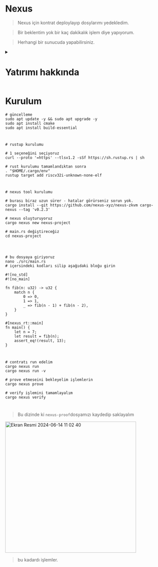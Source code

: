 # Nexus

> Nexus için kontrat deploylayıp dosylarımı yedekledim.

> Bir beklentim yok bir kaç dakikalık işlem diye yapıyorum.

> Herhangi bir sunucuda yapabilirsiniz. 

<details>
  <summary> <h1> Yatırımı hakkında </summary> </h1>

![image](https://github.com/ruesandora/Nexus/assets/101149671/9fcbe5d7-d88c-49b8-af65-768132f75176)

</details>

# Kurulum

```console
# güncelleme
sudo apt update -y && sudo apt upgrade -y
sudo apt install cmake
sudo apt install build-essential
```

#

```console
# rustup kurulumu

# 1 seçeneğini seçiyoruz
curl --proto '=https' --tlsv1.2 -sSf https://sh.rustup.rs | sh

# rust kurulumu tamamlandıktan sonra
. "$HOME/.cargo/env"
rustup target add riscv32i-unknown-none-elf
```

#

```console
# nexus tool kurulumu

# burası biraz uzun sürer - hatalar görürseniz sorun yok.
cargo install --git https://github.com/nexus-xyz/nexus-zkvm cargo-nexus --tag 'v0.2.3'

# nexus oluşturuyoruz
cargo nexus new nexus-project

# main.rs değiştireceğiz
cd nexus-project
```

#

```console

# bu dosyaya giriyoruz
nano ./src/main.rs
# içersindeki kodları silip aşağıdaki bloğu girin
```

```console
#![no_std]
#![no_main]

fn fib(n: u32) -> u32 {
    match n {
        0 => 0,
        1 => 1,
        _ => fib(n - 1) + fib(n - 2),
    }
}

#[nexus_rt::main]
fn main() {
    let n = 7;
    let result = fib(n);
    assert_eq!(result, 13);
}
```

#

```console
# contratı run edelim
cargo nexus run
cargo nexus run -v

# prove etmeseini bekleyelim işlemlerin
cargo nexus prove

# verify işlemini tamamlayalım
cargo nexus verify
```

#

> Bu dizinde ki `nexus-proof`dosyamızı kaydedip saklayalım

<img width="417" alt="Ekran Resmi 2024-06-14 11 02 40" src="https://github.com/ruesandora/Nexus/assets/101149671/b6468869-3274-4b05-857d-a82263729585">

> bu kadardı işlemler.
